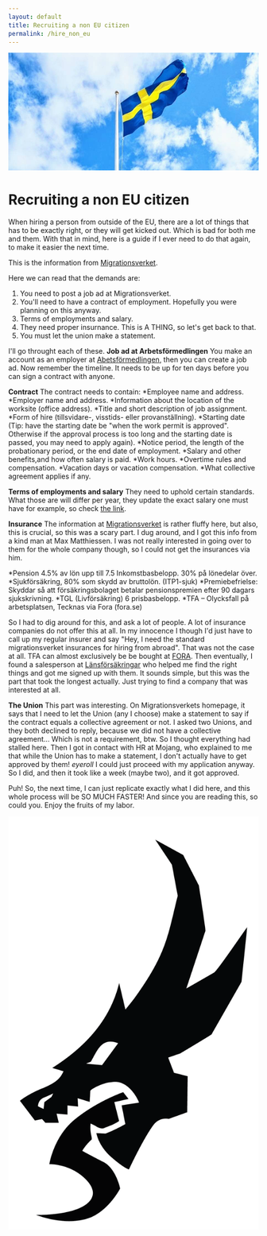 ```yaml
---
layout: default
title: Recruiting a non EU citizen
permalink: /hire_non_eu
---
```


<div class="logo-container">
  <img src="assets/images/flag.jpeg" alt="Swedish Flag">
</div>

# Recruiting a non EU citizen

When hiring a person from outside of the EU, there are a lot of things that has to be exactly right, or they will get kicked out. Which is bad for both me and them. With that in mind, here is a guide if I ever need to do that again, to make it easier the next time.

This is the information from <a href="https://www.migrationsverket.se/arbetsgivare/du-vill-anstalla/anstalla-fran-lander-utanfor-eu-ees/anstallning/anstalld.html#svid10_2cd2e409193b84c506a2a791">Migrationsverket</a>.

Here we can read that the demands are: 
1. You need to post a job ad at Migrationsverket. 
1. You'll need to have a contract of employment. Hopefully you were planning on this anyway.
1. Terms of employments and salary.
1. They need proper insurnance. This is A THING, so let's get back to that. 
1. You must let the union make a statement.


I'll go throught each of these. 
**Job ad at Arbetsförmedlingen**
You make an account as an employer at <a href="https://arbetsformedlingen.se/for-arbetsgivare/rekrytera/annonsera-i-platsbanken">Abetsförmedlingen</a>, then you can create a job ad.
Now remember the timeline. It needs to be up for ten days before you can sign a contract with anyone.

**Contract**
The contract needs to contain: 
*Employee name and address.
*Employer name and address.
*Information about the location of the worksite (office address).
*Title and short description of job assignment.
*Form of hire (tillsvidare-, visstids- eller provanställning).
*Starting date (Tip: have the starting date be "when the work permit is approved". Otherwise if the approval process is too long and the starting date is passed, you may need to apply again).
*Notice period, the length of the probationary period, or the end date of employment.
*Salary and other benefits,and how often salary is paid.
*Work hours.
*Overtime rules and compensation.
*Vacation days or vacation compensation.
*What collective agreement applies if any.

**Terms of employments and salary**
 They need to uphold certain standards. What those are will differ per year, they update the exact salary one must have for example, so check <a href="https://www.migrationsverket.se/arbetsgivare/du-vill-anstalla/anstalla-fran-lander-utanfor-eu-ees/anstallning/anstalld.html#svid10_2cd2e409193b84c506a2b60b"> the link</a>.

**Insurance**
The information at <a href="https://www.migrationsverket.se/arbetsgivare/du-vill-anstalla/anstalla-fran-lander-utanfor-eu-ees/anstallning/anstalld.html#svid12_2cd2e409193b84c506a3109b"> Migrationsverket</a> is rather fluffy here, but also, this is crucial, so this was a scary part. 
I dug around, and I got this info from a kind man at Max Matthiessen. I was not really interested in going over to them for the whole company though, so I could not get the insurances via him.

*Pension 4.5% av lön upp till 7.5 Inkomstbasbelopp. 30% på lönedelar över.
*Sjukförsäkring, 80% som skydd av bruttolön. (ITP1-sjuk)
*Premiebefrielse: Skyddar så att försäkringsbolaget betalar pensionspremien efter 90 dagars sjukskrivning.
*TGL (Livförsäkring) 6 prisbasbelopp.
*TFA – Olycksfall på arbetsplatsen, Tecknas via Fora (fora.se)

So I had to dig around for this, and ask a lot of people. A lot of insurance companies do not offer this at all. In my innocence I though I'd just have to call up my regular insurer and say "Hey, I need the standard migrationsverket insurances for hiring from abroad". 
That was not the case at all. TFA can almost exclusively be be bought at <a href="https://www.fora.se/"> FORA</a>. Then eventually, I found a salesperson at <a href="https://www.lansforsakringar.se/stockholm/foretag/"> Länsförsäkringar</a> who helped me find the right things and got me signed up with them. 
It sounds simple, but this was the part that took the longest actually. Just trying to find a company that was interested at all.

**The Union**
This part was interesting. On Migrationsverkets homepage, it says that I need to let the Union (any I choose) make a statement to say if the contract equals a collective agreement or not. I asked two Unions, and they both declined to reply, because we did not have a collective agreement...
Which is not a requirement, btw. So I thought everything had stalled here. Then I got in contact with HR at Mojang, who explained to me that while the Union has to make a statement, I don't actually have to get approved by them! *eyeroll*
I could just proceed with my application anyway. So I did,  and then it took like a week (maybe two), and it got approved.

Puh! So, the next time, I can just replicate exactly what I did here, and this whole process will be SO MUCH FASTER! And since you are reading this, so could you. Enjoy the fruits of my labor.

<div class="logo-container">
  <img src="assets/images/Roden_Small.png" alt="Roden Logo Head">
</div>

<!-- Add any more sections as needed -->
